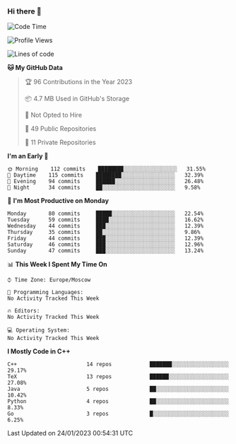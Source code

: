 ### Hi there 👋

<!--
**SemenMartynov/SemenMartynov** is a ✨ _special_ ✨ repository because its `README.md` (this file) appears on your GitHub profile.

Here are some ideas to get you started:

- 🔭 I’m currently working on ...
- 🌱 I’m currently learning ...
- 👯 I’m looking to collaborate on ...
- 🤔 I’m looking for help with ...
- 💬 Ask me about ...
- 📫 How to reach me: ...
- 😄 Pronouns: ...
- ⚡ Fun fact: ...
-->

<!--START_SECTION:waka-->
![Code Time](http://img.shields.io/badge/Code%20Time-0%20secs-blue)

![Profile Views](http://img.shields.io/badge/Profile%20Views-3-blue)

![Lines of code](https://img.shields.io/badge/From%20Hello%20World%20I%27ve%20Written-3%20Million%20lines%20of%20code-blue)

**🐱 My GitHub Data** 

> 🏆 96 Contributions in the Year 2023
 > 
> 📦 4.7 MB Used in GitHub's Storage 
 > 
> 🚫 Not Opted to Hire
 > 
> 📜 49 Public Repositories 
 > 
> 🔑 11 Private Repositories  
 > 
**I'm an Early 🐤** 

```text
🌞 Morning    112 commits    ████████░░░░░░░░░░░░░░░░░   31.55% 
🌆 Daytime    115 commits    ████████░░░░░░░░░░░░░░░░░   32.39% 
🌃 Evening    94 commits     ██████░░░░░░░░░░░░░░░░░░░   26.48% 
🌙 Night      34 commits     ██░░░░░░░░░░░░░░░░░░░░░░░   9.58%

```
📅 **I'm Most Productive on Monday** 

```text
Monday       80 commits     █████░░░░░░░░░░░░░░░░░░░░   22.54% 
Tuesday      59 commits     ████░░░░░░░░░░░░░░░░░░░░░   16.62% 
Wednesday    44 commits     ███░░░░░░░░░░░░░░░░░░░░░░   12.39% 
Thursday     35 commits     ██░░░░░░░░░░░░░░░░░░░░░░░   9.86% 
Friday       44 commits     ███░░░░░░░░░░░░░░░░░░░░░░   12.39% 
Saturday     46 commits     ███░░░░░░░░░░░░░░░░░░░░░░   12.96% 
Sunday       47 commits     ███░░░░░░░░░░░░░░░░░░░░░░   13.24%

```


📊 **This Week I Spent My Time On** 

```text
⌚︎ Time Zone: Europe/Moscow

💬 Programming Languages: 
No Activity Tracked This Week

🔥 Editors: 
No Activity Tracked This Week

💻 Operating System: 
No Activity Tracked This Week

```

**I Mostly Code in C++** 

```text
C++                      14 repos            ███████░░░░░░░░░░░░░░░░░░   29.17% 
TeX                      13 repos            ██████░░░░░░░░░░░░░░░░░░░   27.08% 
Java                     5 repos             ██░░░░░░░░░░░░░░░░░░░░░░░   10.42% 
Python                   4 repos             ██░░░░░░░░░░░░░░░░░░░░░░░   8.33% 
Go                       3 repos             █░░░░░░░░░░░░░░░░░░░░░░░░   6.25%

```



 Last Updated on 24/01/2023 00:54:31 UTC
<!--END_SECTION:waka-->